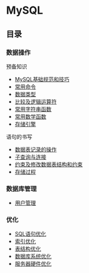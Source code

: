 MySQL
======

## 目录
### 数据操作
预备知识
- [MySQL基础规范和技巧](MySQL基础规范和技巧.md)
- [常用命令](常用命令.md)
- [数据类型](数据类型.md)
- [比较及逻辑运算符](比较及逻辑运算符.md)
- [常用字符串函数](常用字符串函数.md)
- [常用数学函数](常用数学函数.md)
- [存储引擎](存储引擎.md)

语句的书写
- [数据表记录的操作](数据表记录的操作.md)
- [子查询与连接](子查询与连接.md)
- [约束及修改数据表结构和约束](约束及修改数据表结构和约束.md)
- [存储过程](存储过程.md)

### 数据库管理
- [用户管理](用户管理.md)

### 优化
- [SQL语句优化](optimization/SQL语句优化.md)
- [索引优化](optimization/索引优化.md)
- [表结构优化](optimization/表结构优化.md)
- [数据库系统优化](optimization/数据库系统优化.md)
- [服务器硬件优化](optimization/服务器硬件优化.md)
